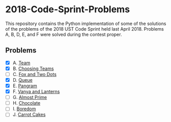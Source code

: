 # 2018-Code-Sprint-Problems
This repository contains the Python implementation of some of the solutions of the problems of the 2018 UST Code Sprint held last April 2018. Problems A, B, D, E, and F were solved during the contest proper.
## Problems
- [x] A. [Team](http://codeforces.com/contest/231/problem/A)
- [x] B. [Choosing Teams](http://codeforces.com/contest/432/problem/A)
- [ ] C. [Fox and Two Dots](http://codeforces.com/problemset/problem/510/B)
- [x] D. [Queue](http://codeforces.com/contest/545/problem/D)
- [x] E. [Pangram](http://codeforces.com/contest/520/problem/A)
- [x] F. [Vanya and Lanterns](http://codeforces.com/contest/492/problem/B)
- [ ] G. [Almost Prime](http://codeforces.com/problemset/problem/26/A)
- [ ] H. [Chocolate](http://codeforces.com/problemset/problem/617/B)
- [ ] I. [Boredom](https://codeforces.com/problemset/problem/455/A)
- [ ] J. [Carrot Cakes](http://codeforces.com/problemset/problem/799/A)
